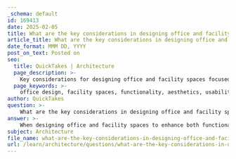 ```yaml
---
_schema: default
id: 169413
date: 2025-02-05
title: What are the key considerations in designing office and facility spaces to enhance functionality and aesthetics?
article_title: What are the key considerations in designing office and facility spaces to enhance functionality and aesthetics?
date_format: MMM DD, YYYY
post_on_text: Posted on
seo:
  title: QuickTakes | Architecture
  page_description: >-
    Key considerations for designing office and facility spaces focused on enhancing both functionality and aesthetics, including usability, accessibility, ergonomics, visual appeal, sustainability, community integration, technology, flexibility, and mental well-being.
  page_keywords: >-
    office design, facility spaces, functionality, aesthetics, usability, accessibility, ergonomics, visual appeal, natural light, sustainability, eco-friendly materials, green spaces, community integration, social spaces, technology integration, flexibility, adaptable spaces, mental well-being
author: QuickTakes
question: >-
    What are the key considerations in designing office and facility spaces to enhance functionality and aesthetics?
answer: >-
    When designing office and facility spaces to enhance both functionality and aesthetics, several key considerations must be taken into account:\n\n1. **Functionality**:\n   - **Usability**: The layout should facilitate the intended activities of the space. For example, open-plan offices can encourage collaboration, while designated quiet areas can support focused work.\n   - **Accessibility**: Spaces should be designed to accommodate all users, including those with disabilities. This includes ensuring that pathways are clear and that facilities are compliant with accessibility standards.\n   - **Ergonomics**: Furniture and equipment should be designed to promote comfort and reduce strain. Adjustable desks and ergonomic chairs are essential for enhancing employee productivity and well-being.\n\n2. **Aesthetics**:\n   - **Visual Appeal**: The use of color, materials, and textures can significantly impact the atmosphere of a space. For instance, incorporating natural elements and vibrant colors can create a welcoming environment, as seen in the Sugamo Shinkin Bank designed by Emmanuelle Moureaux.\n   - **Natural Light**: Maximizing natural light through large windows or skylights can enhance mood and productivity. Spaces that integrate outdoor views can also contribute to a more pleasant working environment.\n\n3. **Sustainability**:\n   - **Eco-friendly Materials**: Using sustainable materials and energy-efficient systems can reduce the environmental impact of the building. This includes selecting materials that are recyclable or sourced responsibly.\n   - **Green Spaces**: Incorporating plants and green areas within the office can improve air quality and provide a calming effect, contributing to employee well-being.\n\n4. **Community Integration**:\n   - **Social Spaces**: Designing areas for social interaction, such as lounges or cafes, can foster a sense of community among employees. This is crucial for enhancing collaboration and morale.\n   - **Cultural Considerations**: Reflecting the local culture and values in the design can create a sense of belonging and pride among employees.\n\n5. **Technology Integration**:\n   - **Smart Design**: Incorporating technology into the design can enhance functionality. This includes features like smart lighting, climate control, and integrated communication systems that support modern work practices.\n\n6. **Flexibility**:\n   - **Adaptable Spaces**: Designing spaces that can be easily reconfigured for different uses can accommodate changing needs over time. This is particularly important in dynamic work environments where team sizes and project requirements may vary.\n\n7. **Mental Well-being**:\n   - **Calming Environments**: Creating spaces that promote mental well-being is essential. This can involve using soothing colors, natural materials, and layouts that reduce noise and distractions.\n\nBy considering these factors, architects and designers can create office and facility spaces that not only meet functional requirements but also enhance the overall aesthetic experience, contributing to a positive work environment.
subject: Architecture
file_name: what-are-the-key-considerations-in-designing-office-and-facility-spaces-to-enhance-functionality-and-aesthetics.md
url: /learn/architecture/questions/what-are-the-key-considerations-in-designing-office-and-facility-spaces-to-enhance-functionality-and-aesthetics
---
```


&nbsp;